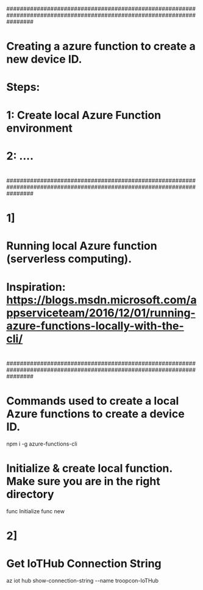 ########################################################################################################################
#
# Creating a azure function to create a new device ID. 
#
# Steps:
# 1: Create local Azure Function environment
# 2: ....
#
########################################################################################################################


# 1] ###################################################################################################################
#
#  Running local Azure function (serverless computing).
#  Inspiration: https://blogs.msdn.microsoft.com/appserviceteam/2016/12/01/running-azure-functions-locally-with-the-cli/ 
#
########################################################################################################################

# Commands used to create a local Azure functions to create a device ID.
npm i -g azure-functions-cli

# Initialize & create local function. Make sure you are in the right directory
func Initialize
func new

# 2] ###################################################################################################################

# Get IoTHub Connection String
az iot hub show-connection-string --name troopcon-IoTHub




